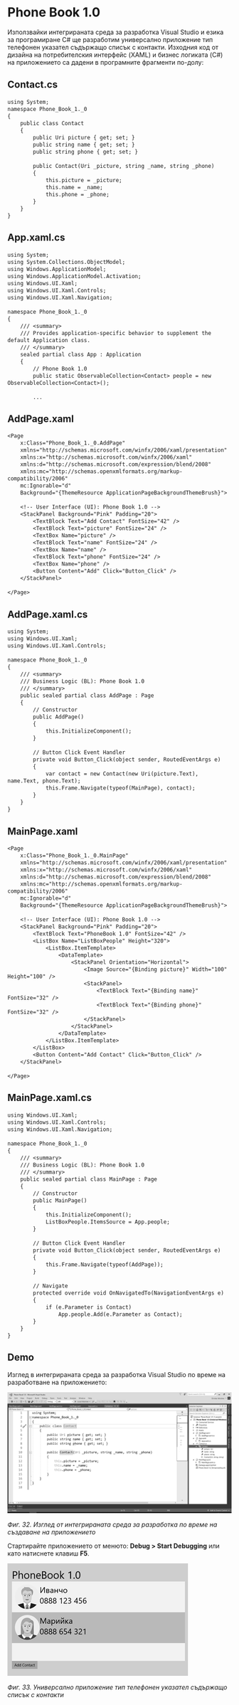 # Phone Book 1.0

Използвайки интегрираната среда за разработка Visual Studio и езика за програмиране C\# ще разработим универсално приложение тип телефонен указател съдържащо списък с контакти. Изходния код от дизайна на потребителския интерфейс \(XAML\) и бизнес логиката \(C\#\) на приложението са дадени в програмните фрагменти по-долу:

## Contact.cs

```
using System;
namespace Phone_Book_1._0
{
    public class Contact
    {
        public Uri picture { get; set; }
        public string name { get; set; }
        public string phone { get; set; }

        public Contact(Uri _picture, string _name, string _phone)
        {
            this.picture = _picture;
            this.name = _name;
            this.phone = _phone;
        }
    }
}
```

## App.xaml.cs

```
using System;
using System.Collections.ObjectModel;
using Windows.ApplicationModel;
using Windows.ApplicationModel.Activation;
using Windows.UI.Xaml;
using Windows.UI.Xaml.Controls;
using Windows.UI.Xaml.Navigation;

namespace Phone_Book_1._0
{
    /// <summary>
    /// Provides application-specific behavior to supplement the default Application class.
    /// </summary>
    sealed partial class App : Application
    {
        // Phone Book 1.0
        public static ObservableCollection<Contact> people = new ObservableCollection<Contact>();

        ...
```

## AddPage.xaml

```
<Page
    x:Class="Phone_Book_1._0.AddPage"
    xmlns="http://schemas.microsoft.com/winfx/2006/xaml/presentation"
    xmlns:x="http://schemas.microsoft.com/winfx/2006/xaml"
    xmlns:d="http://schemas.microsoft.com/expression/blend/2008"
    xmlns:mc="http://schemas.openxmlformats.org/markup-compatibility/2006"
    mc:Ignorable="d"
    Background="{ThemeResource ApplicationPageBackgroundThemeBrush}">

    <!-- User Interface (UI): Phone Book 1.0 -->
    <StackPanel Background="Pink" Padding="20">
        <TextBlock Text="Add Contact" FontSize="42" />
        <TextBlock Text="picture" FontSize="24" />
        <TextBox Name="picture" />
        <TextBlock Text="name" FontSize="24" />
        <TextBox Name="name" />
        <TextBlock Text="phone" FontSize="24" />
        <TextBox Name="phone" />
        <Button Content="Add" Click="Button_Click" />
    </StackPanel>

</Page>
```

## AddPage.xaml.cs

```
using System;
using Windows.UI.Xaml;
using Windows.UI.Xaml.Controls;

namespace Phone_Book_1._0
{
    /// <summary>
    /// Business Logic (BL): Phone Book 1.0
    /// </summary>
    public sealed partial class AddPage : Page
    {
        // Constructor
        public AddPage()
        {
            this.InitializeComponent();
        }

        // Button Click Event Handler
        private void Button_Click(object sender, RoutedEventArgs e)
        {
            var contact = new Contact(new Uri(picture.Text), name.Text, phone.Text);
            this.Frame.Navigate(typeof(MainPage), contact);
        }
    }
}
```

## MainPage.xaml

```
<Page
    x:Class="Phone_Book_1._0.MainPage"
    xmlns="http://schemas.microsoft.com/winfx/2006/xaml/presentation"
    xmlns:x="http://schemas.microsoft.com/winfx/2006/xaml"
    xmlns:d="http://schemas.microsoft.com/expression/blend/2008"
    xmlns:mc="http://schemas.openxmlformats.org/markup-compatibility/2006"
    mc:Ignorable="d"
    Background="{ThemeResource ApplicationPageBackgroundThemeBrush}">

    <!-- User Interface (UI): Phone Book 1.0 -->
    <StackPanel Background="Pink" Padding="20">
        <TextBlock Text="PhoneBook 1.0" FontSize="42" />
        <ListBox Name="ListBoxPeople" Height="320">
            <ListBox.ItemTemplate>
                <DataTemplate>
                    <StackPanel Orientation="Horizontal">
                        <Image Source="{Binding picture}" Width="100" Height="100" />
                        <StackPanel>
                            <TextBlock Text="{Binding name}" FontSize="32" />
                            <TextBlock Text="{Binding phone}" FontSize="32" />
                        </StackPanel>
                    </StackPanel>
                </DataTemplate>
            </ListBox.ItemTemplate>
        </ListBox>
        <Button Content="Add Contact" Click="Button_Click" />
    </StackPanel>

</Page>
```

## MainPage.xaml.cs

```
using Windows.UI.Xaml;
using Windows.UI.Xaml.Controls;
using Windows.UI.Xaml.Navigation;

namespace Phone_Book_1._0
{
    /// <summary>
    /// Business Logic (BL): Phone Book 1.0
    /// </summary>
    public sealed partial class MainPage : Page
    {
        // Constructor
        public MainPage()
        {
            this.InitializeComponent();
            ListBoxPeople.ItemsSource = App.people;
        }
		
        // Button Click Event Handler
        private void Button_Click(object sender, RoutedEventArgs e)
        {
            this.Frame.Navigate(typeof(AddPage));
        }
		
        // Navigate
        protected override void OnNavigatedTo(NavigationEventArgs e)
        {
            if (e.Parameter is Contact)
                App.people.Add(e.Parameter as Contact);
        }
    }
}
```

## Demo

Изглед в интегрираната среда за разработка Visual Studio по време на разработване на приложението:

![](/chapter1/32.png)

_Фиг. 32. Изглед от интегрираната среда за разработка по време на създаване на приложението_

Стартирайте приложението от менюто: **Debug &gt; Start Debugging** или като натиснете клавиш **F5**.

![](/chapter1/33.png)

_Фиг. 33. Универсално приложение тип телефонен указател съдържащо списък с контакти_

